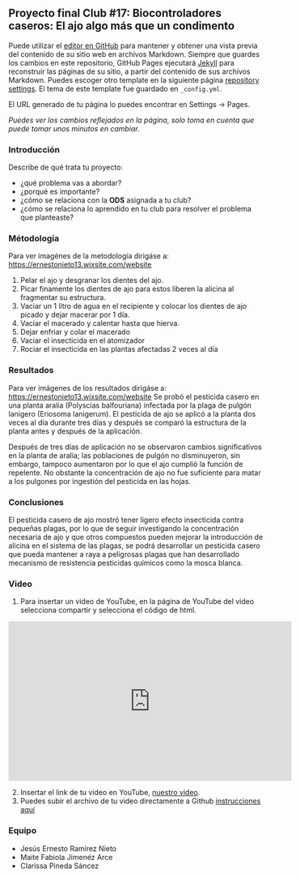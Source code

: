 ## Proyecto final Club #17: Biocontroladores caseros: El ajo algo más que un condimento 



Puede utilizar el [editor en GitHub](https://github.com/CdeCMx-org/templates_paginaweb/edit/main/README.md) para mantener y obtener una vista previa del contenido de su sitio web en archivos Markdown. Siempre que guardes los cambios en este repositorio, GitHub Pages ejecutará [Jekyll](https://jekyllrb.com/) para reconstruir las páginas de su sitio, a partir del contenido de sus archivos Markdown. Puedes escoger otro template en la siguiente página [repository settings](https://github.com/CdeCMx-org/templates_paginaweb/settings/pages). El tema de este template fue guardado en `_config.yml`.

El URL generado de tu página lo puedes encontrar en Settings -> Pages. 

*Puedes ver los cambios reflejados en la página, solo toma en cuenta que puede tomar unos minutos en cambiar.*

### Introducción

Describe de qué trata tu proyecto:
* ¿qué problema vas a abordar?
* ¿porqué es importante?
* ¿cómo se relaciona con la **ODS** asignada a tu club? 
* ¿cómo se relaciona lo aprendido en tu club para resolver el problema que planteaste?

### Métodología
Para ver imagénes de la metodología dirigáse a: https://ernestonieto13.wixsite.com/website
1. Pelar el ajo y desgranar los dientes del ajo.
2. Picar finamente los dientes de ajo para estos liberen la alicina al fragmentar su estructura.
3. Vaciar un 1 litro de agua en el recipiente y colocar los dientes de ajo picado y dejar macerar por 1 día.
4. Vaciar el macerado y calentar hasta que hierva.
5. Dejar enfriar y colar el macerado
6. Vaciar el insecticida en el atomizador
7. Rociar el insecticida en las plantas afectadas 2 veces al día 


### Resultados
Para ver imágenes de los resultados dirigáse a: https://ernestonieto13.wixsite.com/website
Se probó el pesticida casero en una planta aralia (Polyscias balfouriana) infectada por la plaga de pulgón lanigero (Eriosoma lanigerum). El pesticida de ajo se aplicó a la planta dos veces al día durante tres días y después se comparó la estructura de la planta antes y después de la aplicación.

Después de tres días de aplicación no se observaron cambios significativos en la planta de aralia; las poblaciones de pulgón no disminuyeron, sin embargo, tampoco aumentaron por lo que el ajo cumplió la función de repelente. No obstante la concentración de ajo no fue suficiente para matar a los pulgones por ingestión del pesticida en las hojas.



### Conclusiones
El pesticida casero de ajo mostró tener ligero efecto insecticida contra pequeñas plagas, por lo que de seguir investigando la concentración necesaria de ajo y que otros compuestos pueden mejorar la introducción de alicina en el sistema de las plagas, se podrá desarrollar un pesticida casero que pueda mantener a raya a peligrosas plagas que han desarrollado mecanismo de resistencia pesticidas químicos como la mosca blanca.


### Video
 1. Para insertar un video de YouTube, en la página de YouTube del video selecciona compartir y selecciona el código de html.
 <iframe width="560" height="315" src="https://www.youtube.com/embed/PLj1-CMNERM" title="YouTube video player" frameborder="0" allow="accelerometer; autoplay; clipboard-write; encrypted-media; gyroscope; picture-in-picture" allowfullscreen></iframe>
 
 2. Insertar el link de tu video en YouTube, [nuestro video](https://youtu.be/rmXvlBPq24Q).
 4. Puedes subir el archivo de tu video directamente a Github [instrucciones aquí](https://stackoverflow.com/questions/4279611/how-to-embed-a-video-into-github-readme-md)
 
### Equipo

* Jesús Ernesto Ramírez Nieto
* Maite Fabiola Jimenéz Arce
* Clarissa Pineda Sáncez



